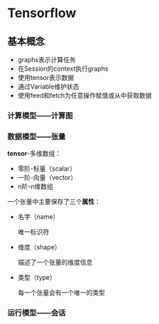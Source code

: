 # Tensorflow

## 基本概念

- graphs表示计算任务
- 在Session的context执行graphs
- 使用tensor表示数据
- 通过Variable维护状态
- 使用feed和fetch为任意操作赋值或从中获取数据

### 计算模型——计算图

### 数据模型——张量

**tensor**-多维数组：

- 零阶-标量（scalar）
- 一阶-向量（vector）
- n阶-n维数组

 一个张量中主要保存了三个**属性**：

- 名字（name）

   唯一标识符 

- 维度（shape）

   描述了一个张量的维度信息 

- 类型（type） 

   每一个张量会有一个唯一的类型 

###  **运行模型——会话** 